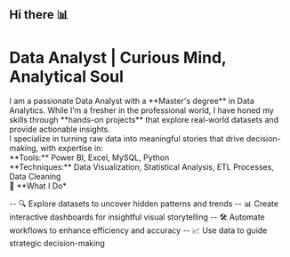 ## Hi there 📊

<h1> Data Analyst | Curious Mind, Analytical Soul </h1>

<p> I am a passionate Data Analyst with a **Master's degree** in Data Analytics. While I’m a fresher in the professional world, I have honed my skills through **hands-on projects** that explore real-world datasets and provide actionable insights.  
<br>
I specialize in turning raw data into meaningful stories that drive decision-making, with expertise in:
<br>  
**Tools:** Power BI, Excel, MySQL, Python
<br>
**Techniques:** Data Visualization, Statistical Analysis, ETL Processes, Data Cleaning 
<br>
🚀 **What I Do*

-- 🔍 Explore datasets to uncover hidden patterns and trends 
-- 📊 Create interactive dashboards for insightful visual storytelling 
-- 🛠️ Automate workflows to enhance efficiency and accuracy 
-- 📈 Use data to guide strategic decision-making</p>

